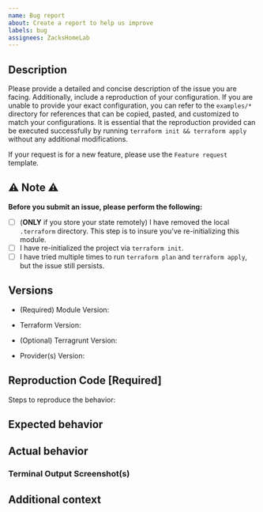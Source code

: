 ```yaml
---
name: Bug report
about: Create a report to help us improve
labels: bug
assignees: ZacksHomeLab
---
```


## Description
Please provide a detailed and concise description of the issue you are facing. Additionally, include a reproduction of your configuration. If you are unable to provide your exact configuration, you can refer to the `examples/*` directory for references that can be copied, pasted, and customized to match your configurations. It is essential that the reproduction provided can be executed successfully by running `terraform init && terraform apply` without any additional modifications.

If your request is for a new feature, please use the `Feature request` template.

## ⚠️ Note ⚠️

**Before you submit an issue, please perform the following:**

- [ ] (**ONLY** if you store your state remotely) I have removed the local `.terraform` directory. This step is to insure you've re-initializing this module.
- [ ] I have re-initialized the project via `terraform init`.
- [ ] I have tried multiple times to run `terraform plan` and `terraform apply`, but the issue still persists.

## Versions 

- (Required) Module Version: 

- Terraform Version:
<!-- Execute command: terraform -version --> 
- (Optional) Terragrunt Version:
<!-- Execute command: terragrunt -version --> 
- Provider(s) Version: 
<!-- Execute command: terraform providers -version -->

## Reproduction Code [Required]

<!-- REQUIRED -->

Steps to reproduce the behavior:

<!-- Are you using workspaces? -->
<!-- Have you cleared the local cache (see Notice section above)? -->
<!-- List steps in order that led up to the issue you encountered -->

## Expected behavior

<!-- A clear and concise description of what you expected to happen -->

## Actual behavior

<!-- A clear and concise description of what actually happened -->

### Terminal Output Screenshot(s)

<!-- Optional but helpful -->

## Additional context

<!-- Add any other context about the problem here -->